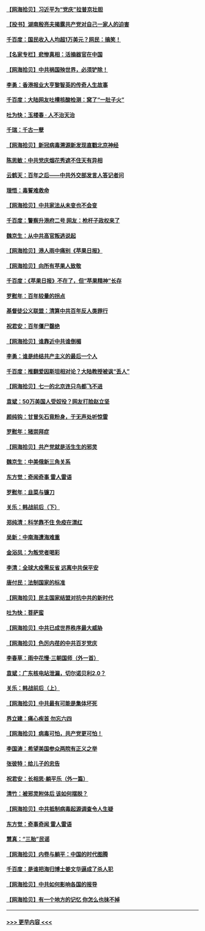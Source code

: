#### [【网海拾贝】习近平为“党庆”拉普京壮胆](../pages/nsc993/n13057781.md?t=07010702) 
#### [【投书】湖南殷亮夫揭露共产党对自己一家人的迫害](../pages/nsc993/n13057744.md?t=07010702) 
#### [千百度：国民收入人均超1万美元？网民：搞笑！](../pages/nsc993/n13057692.md?t=07010702) 
#### [【名家专栏】悲惨真相：活摘器官在中国](../pages/nsc993/n13056611.md?t=07010702) 
#### [【网海拾贝】中共祸国殃世界，必须铲除！](../pages/nsc993/n13056011.md?t=07010702) 
#### [李勇：香港报业大亨黎智英的传奇人生故事](../pages/nsc993/n13055258.md?t=07010702) 
#### [千百度：大陆网友吐槽核酸检测：窝了“一肚子火”](../pages/nsc993/n13055194.md?t=07010702) 
#### [吐为快：玉楼春 · 人不治天治](../pages/nsc993/n13054028.md?t=07010702) 
#### [千瑞：千古一孽](../pages/nsc993/n13054016.md?t=07010702) 
#### [【网海拾贝】新冠病毒溯源新发现直戳北京神经](../pages/nsc993/n13052425.md?t=07010702) 
#### [陈思敏：中共党庆烟花秀遮不住天有异相](../pages/nsc993/n13052020.md?t=07010702) 
#### [云鹤天：百年之后——中共外交部发言人答记者问](../pages/nsc993/n13051604.md?t=07010702) 
#### [理悟：毒誓难救命](../pages/nsc993/n13051601.md?t=07010702) 
#### [【网海拾贝】中共家法从未变也不会变](../pages/nsc993/n13050366.md?t=07010702) 
#### [千百度：警察升港府二号 网友：枪杆子政权来了](../pages/nsc993/n13050261.md?t=07010702) 
#### [魏京生：从中共高官叛逃说起](../pages/nsc993/n13048997.md?t=07010702) 
#### [【网海拾贝】港人雨中痛别《苹果日报》](../pages/nsc993/n13048941.md?t=07010702) 
#### [【网海拾贝】向所有苹果人致敬](../pages/nsc993/n13046795.md?t=07010702) 
#### [千百度：《苹果日报》不在了，但“苹果精神”长存](../pages/nsc993/n13046703.md?t=07010702) 
#### [罗慰年：百年较量的拐点](../pages/nsc993/n13046542.md?t=07010702) 
#### [基督徒公义联盟：清算中共百年反人类罪行](../pages/nsc993/n13046499.md?t=07010702) 
#### [祝君安：百年僵尸罄绝](../pages/nsc993/n13045595.md?t=07010702) 
#### [【网海拾贝】谁靠近中共谁倒楣](../pages/nsc993/n13044667.md?t=07010702) 
#### [李勇：谁是终结共产主义的最后一个人](../pages/nsc993/n13044397.md?t=07010702) 
#### [千百度：推翻爱因斯坦相对论？大陆教授被讽“丢人”](../pages/nsc993/n13043908.md?t=07010702) 
#### [【网海拾贝】七一的北京连只鸟都飞不进](../pages/nsc993/n13041377.md?t=07010702) 
#### [袁斌：50万美国人受奴役？网友打脸赵立坚](../pages/nsc993/n13041330.md?t=07010702) 
#### [颜纯钩：甘冒矢石竟粉身，于无声处听惊雷](../pages/nsc993/n13041140.md?t=07010702) 
#### [罗慰年：猪崇拜症](../pages/nsc993/n13041071.md?t=07010702) 
#### [【网海拾贝】共产党就是活生生的邪灵](../pages/nsc993/n13036627.md?t=07010702) 
#### [魏京生：中美俄新三角关系](../pages/nsc993/n13035986.md?t=07010702) 
#### [东方觉：奇闻奇事 雷人雷语](../pages/nsc993/n13035878.md?t=07010702) 
#### [罗慰年：韭菜与镰刀](../pages/nsc993/n13034374.md?t=07010702) 
#### [关乐：韩战前后（下）](../pages/nsc993/n13034113.md?t=07010702) 
#### [郑纯清：科学靠不住 免疫在漂红](../pages/nsc993/n13034093.md?t=07010702) 
#### [吴新：中南海遭海难重](../pages/nsc993/n13034084.md?t=07010702) 
#### [金浴凤：为叛党者喝彩](../pages/nsc993/n13034058.md?t=07010702) 
#### [李清：全球大疫需反省 远离中共保平安](../pages/nsc993/n13033784.md?t=07010702) 
#### [唐付民：法制国家的标准](../pages/nsc993/n13032944.md?t=07010702) 
#### [【网海拾贝】民主国家结盟对抗中共的新时代](../pages/nsc993/n13031717.md?t=07010702) 
#### [吐为快：菩萨蛮](../pages/nsc993/n13030033.md?t=07010702) 
#### [【网海拾贝】中共已成世界秩序最大威胁](../pages/nsc993/n13028138.md?t=07010702) 
#### [【网海拾贝】色厉内荏的中共百岁党庆](../pages/nsc993/n13025582.md?t=07010702) 
#### [李春草：雨中花慢‧三朝国师（外一首）](../pages/nsc993/n13025567.md?t=07010702) 
#### [袁斌：广东核电站泄漏，切尔诺贝利2.0？](../pages/nsc993/n13025475.md?t=07010702) 
#### [关乐：韩战前后（上）](../pages/nsc993/n13025387.md?t=07010702) 
#### [【网海拾贝】中共最有可能是集体坏死](../pages/nsc993/n13023101.md?t=07010702) 
#### [界立建：痛心疾首 勿忘六四](../pages/nsc993/n13022339.md?t=07010702) 
#### [【网海拾贝】病毒可怕，共产党更可怕！](../pages/nsc993/n13020728.md?t=07010702) 
#### [李国涛：希望美国参众两院有正义之举](../pages/nsc993/n13020674.md?t=07010702) 
#### [张彼特：给儿子的忠告](../pages/nsc993/n13018934.md?t=07010702) 
#### [祝君安：长相思‧躺平乐（外一篇）](../pages/nsc993/n13018923.md?t=07010702) 
#### [清竹：被邪灵附体后 该如何摆脱？](../pages/nsc993/n13018877.md?t=07010702) 
#### [【网海拾贝】中共抵制病毒起源调查令人生疑](../pages/nsc993/n13017785.md?t=07010702) 
#### [东方觉：奇事奇闻 雷人雷语](../pages/nsc993/n13017577.md?t=07010702) 
#### [慧真：“三胎”民谣](../pages/nsc993/n13017394.md?t=07010702) 
#### [【网海拾贝】内卷与躺平：中国的时代图腾](../pages/nsc993/n13016128.md?t=07010702) 
#### [千百度：是谁把海归博士姜文华逼成了杀人犯](../pages/nsc993/n13015218.md?t=07010702) 
#### [【网海拾贝】中共如何影响各国的报导](../pages/nsc993/n13012599.md?t=07010702) 
#### [【网海拾贝】有一个地方的记忆 你怎么也抹不掉](../pages/nsc993/n13009802.md?t=07010702) 

----
#### [ >>> 更早内容 <<< ](../indexes/nsc993-earlier.md)
